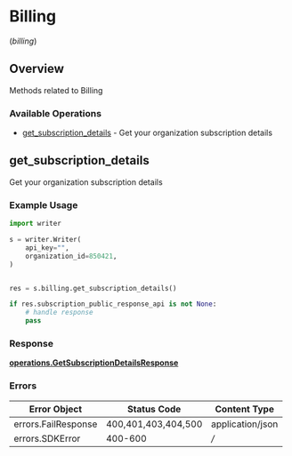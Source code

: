# Billing
(*billing*)

## Overview

Methods related to Billing

### Available Operations

* [get_subscription_details](#get_subscription_details) - Get your organization subscription details

## get_subscription_details

Get your organization subscription details

### Example Usage

```python
import writer

s = writer.Writer(
    api_key="",
    organization_id=850421,
)


res = s.billing.get_subscription_details()

if res.subscription_public_response_api is not None:
    # handle response
    pass
```


### Response

**[operations.GetSubscriptionDetailsResponse](../../models/operations/getsubscriptiondetailsresponse.md)**
### Errors

| Error Object        | Status Code         | Content Type        |
| ------------------- | ------------------- | ------------------- |
| errors.FailResponse | 400,401,403,404,500 | application/json    |
| errors.SDKError     | 400-600             | */*                 |
